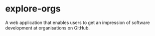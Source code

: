 # explore-orgs
A web application that enables users to get an impression of software development at organisations on GitHub.  
